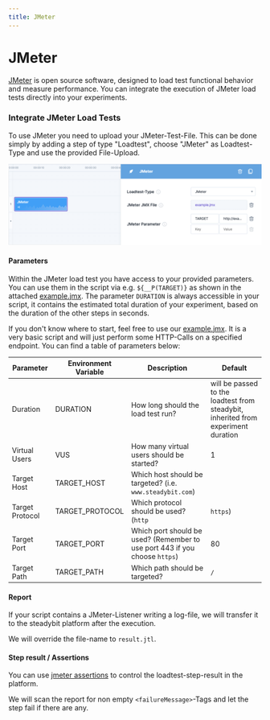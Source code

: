```yaml
---
title: JMeter
---
```


# JMeter

[JMeter](https://jmeter.apache.org/) is open source software, designed to load test functional behavior and measure performance. You can integrate the execution of JMeter load tests directly into your experiments.

### Integrate JMeter Load Tests

To use JMeter you need to upload your JMeter-Test-File. This can be done simply by adding a step of type "Loadtest", choose "JMeter" as Loadtest-Type and use the provided File-Upload.

![Experiment with JMeter Load Test](jmeter-experiment.png)

#### Parameters

Within the JMeter load test you have access to your provided parameters. You can use them in the script via e.g. `${__P(TARGET)}` as shown in the attached [example.jmx](jmeter-example.jmx). The parameter `DURATION` is always accessible in your script, it contains the estimated total duration of your experiment, based on the duration of the other steps in seconds.

If you don't know where to start, feel free to use our [example.jmx](jmeter-example.jmx). It is a very basic script and will just perform some HTTP-Calls on a specified endpoint. You can find a table of parameters below:

| Parameter | Environment Variable | Description | Default | 
|----------|-------------|-------------|-------------|
| Duration | DURATION | How long should the load test run? | will be passed to the loadtest from steadybit, inherited from experiment duration |
| Virtual Users | VUS | How many virtual users should be started? | 1 | 
| Target Host | TARGET\_HOST | Which host should be targeted? (i.e. `www.steadybit.com`) | |
| Target Protocol | TARGET\_PROTOCOL | Which protocol should be used? (`http` | `https`) | `http` | 
| Target Port | TARGET\_PORT | Which port should be used? (Remember to use port 443 if you choose `https`) | 80 | 
| Target Path | TARGET\_PATH | Which path should be targeted? | `/` |

#### Report

If your script contains a JMeter-Listener writing a log-file, we will transfer it to the steadybit platform after the execution.

We will override the file-name to `result.jtl`.

#### Step result / Assertions

You can use [jmeter assertions](https://jmeter.apache.org/usermanual/component\_reference.html#assertions) to control the loadtest-step-result in the platform.

We will scan the report for non empty `<failureMessage>`-Tags and let the step fail if there are any.
